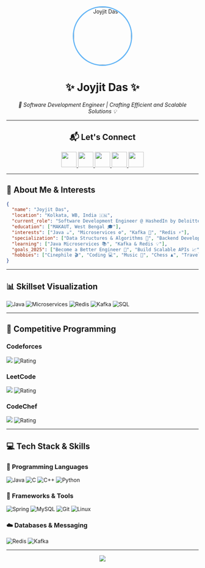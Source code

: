 
<div align="center">
  <a href="https://github.com/joyjitdas3918" target="_blank">
    <img src="https://media.licdn.com/dms/image/v2/D4E03AQHDoC6Uj8Xscw/profile-displayphoto-shrink_400_400/profile-displayphoto-shrink_400_400/0/1725519214622?e=1749686400&v=beta&t=q3QmewIomt-fIcGoJnY9HWMcjenxFMEQUHEn24FdHuI"
         alt="Joyjit Das"
         width="150"
         height="150"
         style="border-radius: 50%; border: 3px solid #64b5f6;">
  </a>
</div>

<h1 align="center">✨ Joyjit Das ✨</h1>
<p align="center"><i>🚀 Software Development Engineer | Crafting Efficient and Scalable Solutions 💡</i></p>

---

<h2 align="center">📬 Let's Connect</h2>
<p align="center">
  <a href="https://www.linkedin.com/in/joyjit-das/">
    <img height="40" src="https://img.shields.io/badge/LinkedIn-%230077B5.svg?style=for-the-badge&logo=linkedin&logoColor=white"/>
  </a>
  <a href="https://www.instagram.com/joyjit_codes/">
    <img height="40" src="https://img.shields.io/badge/Instagram-%23E4405F.svg?style=for-the-badge&logo=instagram&logoColor=white"/>
  </a>
  <a href="https://leetcode.com/joyjit_codes/">
    <img height="40" src="https://img.shields.io/badge/LeetCode-FFA116?style=for-the-badge&logo=leetcode&logoColor=black"/>
  </a>
  <a href="https://www.codechef.com/users/joyjit_das">
    <img height="40" src="https://img.shields.io/badge/CodeChef-%23ED7717.svg?style=for-the-badge&logo=codechef&logoColor=white"/>
  </a>
  <a href="https://codeforces.com/profile/peter_griffin_codes">
    <img height="40" src="https://img.shields.io/badge/Codeforces-%234CAF50.svg?style=for-the-badge&logo=codeforces&logoColor=white"/>
  </a>
</p>

---

## 🧠 About Me & Interests

```json
{
  "name": "Joyjit Das",
  "location": "Kolkata, WB, India 🇮🇳",
  "current_role": "Software Development Engineer @ HashedIn by Deloitte",
  "education": ["MAKAUT, West Bengal 🎓"],
  "interests": ["Java ☕", "Microservices ⚙️", "Kafka 🚀", "Redis ⚡"],
  "specialization": ["Data Structures & Algorithms 🧠", "Backend Development 💻", "System Design 🏗️"],
  "learning": ["Java Microservices 📚", "Kafka & Redis 💡"],
  "goals_2025": ["Become a Better Engineer 💪", "Build Scalable APIs 📈"],
  "hobbies": ["Cinephile 🎬", "Coding 💻", "Music 🎸", "Chess ♟️", "Travel ✈️"]
}
```

---

## 📊 Skillset Visualization

![Java](https://progress-bar-svg-portable.vercel.app/?label=Java&value=80&max=100&color=b2ff59)
![Microservices](https://progress-bar-svg-portable.vercel.app/?label=Microservices&value=60&max=100&color=4dd0e1)
![Redis](https://progress-bar-svg-portable.vercel.app/?label=Redis&value=60&max=100&color=aed581)
![Kafka](https://progress-bar-svg-portable.vercel.app/?label=Kafka&value=80&max=100&color=64b5f6)
![SQL](https://progress-bar-svg-portable.vercel.app/?label=SQL&value=80&max=100&color=b2ff59)

---

## 🏅 Competitive Programming

### Codeforces  
[![](https://img.shields.io/badge/Codeforces-Expert-%23C3E88D?style=for-the-badge&logo=codeforces&logoColor=black)](https://codeforces.com/profile/peter_griffin_codes)
![Rating](https://img.shields.io/badge/Rating-1604-%23C3E88D?style=flat-square)

### LeetCode  
[![](https://img.shields.io/badge/LeetCode-Knight-%2380CBC4?style=for-the-badge&logo=leetcode&logoColor=black)](https://leetcode.com/joyjit_codes/)
![Rating](https://img.shields.io/badge/Rating-2137-%2380CBC4?style=flat-square)

### CodeChef  
[![](https://img.shields.io/badge/CodeChef-4_Star-%23F08080?style=for-the-badge&logo=codechef&logoColor=black)](https://www.codechef.com/users/joyjit_das)
![Rating](https://img.shields.io/badge/Rating-1969-%23F08080?style=flat-square)

---

## 💻 Tech Stack & Skills

### 🧾 Programming Languages
![Java](https://cdn.jsdelivr.net/gh/devicons/devicon/icons/java/java-original.svg)
![C](https://cdn.jsdelivr.net/gh/devicons/devicon/icons/c/c-original.svg)
![C++](https://cdn.jsdelivr.net/gh/devicons/devicon/icons/cplusplus/cplusplus-original.svg)
![Python](https://cdn.jsdelivr.net/gh/devicons/devicon/icons/python/python-original.svg)

### 🔧 Frameworks & Tools
![Spring](https://cdn.jsdelivr.net/gh/devicons/devicon/icons/spring/spring-original.svg)
![MySQL](https://cdn.jsdelivr.net/gh/devicons/devicon/icons/mysql/mysql-original.svg)
![Git](https://cdn.jsdelivr.net/gh/devicons/devicon/icons/git/git-original.svg)
![Linux](https://cdn.jsdelivr.net/gh/devicons/devicon/icons/linux/linux-original.svg)

### ☁️ Databases & Messaging
![Redis](https://cdn.jsdelivr.net/gh/devicons/devicon/icons/redis/redis-original.svg)
![Kafka](https://cdn.jsdelivr.net/gh/devicons/devicon/icons/apachekafka/apachekafka-original.svg)

---

<div align="center">
  <img src="https://capsule-render.vercel.app/api?type=waving&color=64b5f6&height=100&section=footer"/>
</div>
